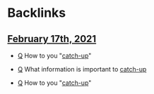 
# Backlinks
## [February 17th, 2021](<February 17th, 2021.md>)
- [Q](<Q.md>) How to you "[catch-up](<catch-up.md>)"

- [Q](<Q.md>) What information is important to [catch-up](<catch-up.md>)

- [Q](<Q.md>) How to you "[catch-up](<catch-up.md>)"

